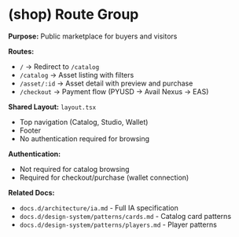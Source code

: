 # (shop) Route Group

**Purpose:** Public marketplace for buyers and visitors

**Routes:**
- `/` → Redirect to `/catalog`
- `/catalog` → Asset listing with filters
- `/asset/:id` → Asset detail with preview and purchase
- `/checkout` → Payment flow (PYUSD → Avail Nexus → EAS)

**Shared Layout:** `layout.tsx`
- Top navigation (Catalog, Studio, Wallet)
- Footer
- No authentication required for browsing

**Authentication:**
- Not required for catalog browsing
- Required for checkout/purchase (wallet connection)

**Related Docs:**
- `docs.d/architecture/ia.md` - Full IA specification
- `docs.d/design-system/patterns/cards.md` - Catalog card patterns
- `docs.d/design-system/patterns/players.md` - Player patterns


